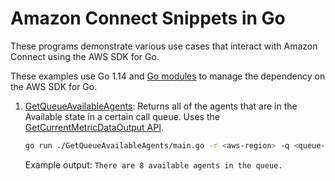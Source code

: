 # Amazon Connect Snippets in Go
These programs demonstrate various use cases that interact with Amazon Connect using the AWS SDK for Go.

These examples use Go 1.14 and [Go modules](https://github.com/golang/go/wiki/Modules) to manage the dependency on the AWS SDK for Go.

1. [GetQueueAvailableAgents](./GetQueueAvailableAgents): Returns all of the agents that are in the Available state in a certain call queue. Uses the [GetCurrentMetricDataOutput API](https://docs.aws.amazon.com/sdk-for-go/api/service/connect/#Connect.GetCurrentMetricData).
    ```bash
    go run ./GetQueueAvailableAgents/main.go -r <aws-region> -q <queue-arn>
    ```
    Example output: `There are 8 available agents in the queue.`